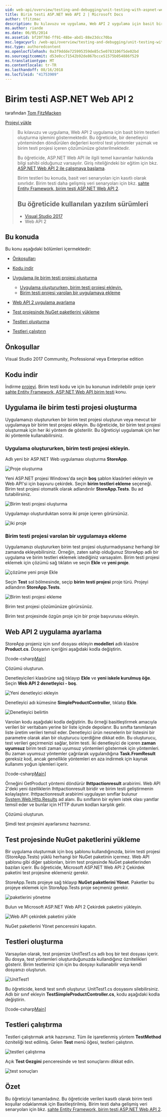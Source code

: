 ```yaml
---
uid: web-api/overview/testing-and-debugging/unit-testing-with-aspnet-web-api
title: Birim testi ASP.NET Web API 2 | Microsoft Docs
author: tfitzmac
description: Bu kılavuzu ve uygulama, Web API 2 uygulama için basit birim testleri oluşturma işlemini göstermektedir. Bu öğreticide, bir birim test proj içerecek şekilde gösterilmektedir...
ms.author: riande
ms.date: 06/05/2014
ms.assetid: bf20f78d-ff91-48be-abd1-88e23dcc70ba
msc.legacyurl: /web-api/overview/testing-and-debugging/unit-testing-with-aspnet-web-api
msc.type: authoredcontent
ms.openlocfilehash: 0a3f9ddde725995359de85c5e0783106f5de02bd
ms.sourcegitcommit: d53e0cc71542b92de867bcce51575b054886f529
ms.translationtype: MT
ms.contentlocale: tr-TR
ms.lasthandoff: 08/16/2018
ms.locfileid: "41753909"
---
```

<a name="unit-testing-aspnet-web-api-2"></a>Birim testi ASP.NET Web API 2
====================
tarafından [Tom FitzMacken](https://github.com/tfitzmac)

[Projeyi yükle](https://code.msdn.microsoft.com/Unit-Testing-with-ASPNET-1374bc11)

> Bu kılavuzu ve uygulama, Web API 2 uygulama için basit birim testleri oluşturma işlemini göstermektedir. Bu öğreticide, bir denetleyici yönteminden döndürülen değerleri kontrol test yöntemler yazmak ve birim testi projesi içeren çözümünüze gösterilmektedir.
> 
> Bu öğreticide, ASP.NET Web API ile ilgili temel kavramlar hakkında bilgi sahibi olduğunuz varsayılır. Giriş niteliğindeki bir eğitim için bkz. [ASP.NET Web API 2 ile çalışmaya başlama](../getting-started-with-aspnet-web-api/tutorial-your-first-web-api.md).
> 
> Birim testleri bu konuda, basit veri senaryoları için kasıtlı olarak sınırlıdır. Birim testi daha gelişmiş veri senaryoları için bkz. [sahte Entity Framework, birim testi ASP.NET Web API 2](mocking-entity-framework-when-unit-testing-aspnet-web-api-2.md).
> 
> ## <a name="software-versions-used-in-the-tutorial"></a>Bu öğreticide kullanılan yazılım sürümleri
> 
> 
> - [Visual Studio 2017](https://www.visualstudio.com/vs/)
> - Web API 2


## <a name="in-this-topic"></a>Bu konuda

Bu konu aşağıdaki bölümleri içermektedir:

- [Önkoşulları](#prereqs)
- [Kodu indir](#download)
- [Uygulama ile birim testi projesi oluşturma](#appwithunittest)

    - [Uygulama oluştururken, birim testi projesi ekleyin.](#whencreate)
    - [Birim testi projesi varolan bir uygulamaya ekleme](#addtoexisting)
- [Web API 2 uygulama ayarlama](#setupproject)
- [Test projesinde NuGet paketlerini yükleme](#testpackages)
- [Testleri oluşturma](#tests)
- [Testleri çalıştırın](#runtests)

<a id="prereqs"></a>
## <a name="prerequisites"></a>Önkoşullar

Visual Studio 2017 Community, Professional veya Enterprise edition

<a id="download"></a>
## <a name="download-code"></a>Kodu indir

İndirme [projeyi](https://code.msdn.microsoft.com/Unit-Testing-with-ASPNET-1374bc11). Birim testi kodu ve için bu konunun indirilebilir proje içerir [sahte Entity Framework, ASP.NET Web API birim testi](mocking-entity-framework-when-unit-testing-aspnet-web-api-2.md) konu.

<a id="appwithunittest"></a>
## <a name="create-application-with-unit-test-project"></a>Uygulama ile birim testi projesi oluşturma

Uygulamanızı oluştururken bir birim test projesi oluşturun veya mevcut bir uygulamaya bir birim test projesi ekleyin. Bu öğreticide, bir birim test projesi oluşturmak için her iki yöntem de gösterilir. Bu öğreticiyi uygulamak için her iki yöntemle kullanabilirsiniz.

<a id="whencreate"></a>
### <a name="add-unit-test-project-when-creating-the-application"></a>Uygulama oluştururken, birim testi projesi ekleyin.

Adlı yeni bir ASP.NET Web uygulaması oluşturma **StoreApp**.

![Proje oluşturma](unit-testing-with-aspnet-web-api/_static/image1.png)

Yeni ASP.NET projesi Windows'da seçin **boş** şablon klasörleri ekleyin ve Web API'si için başvuru çekirdek. Seçin **birim testleri ekleme** seçeneği. Birim test projesi otomatik olarak adlandırılır **StoreApp.Tests**. Bu ad tutabilirsiniz.

![Birim testi projesi oluşturma](unit-testing-with-aspnet-web-api/_static/image2.png)

Uygulamayı oluşturduktan sonra iki proje içeren görürsünüz.

![iki proje](unit-testing-with-aspnet-web-api/_static/image3.png)

<a id="addtoexisting"></a>
### <a name="add-unit-test-project-to-an-existing-application"></a>Birim testi projesi varolan bir uygulamaya ekleme

Uygulamanızı oluştururken birim test projesi oluşturmadıysanız herhangi bir zamanda ekleyebilirsiniz. Örneğin, zaten sahip olduğunuz StoreApp adlı bir uygulama ve birim testleri eklemek istediğiniz varsayalım. Birim testi projesi eklemek için çözümü sağ tıklatın ve seçin **Ekle** ve **yeni proje**.

![çözüme yeni proje Ekle](unit-testing-with-aspnet-web-api/_static/image4.png)

Seçin **Test** sol bölmesinde, seçip **birim testi projesi** proje türü. Projeyi adlandırın **StoreApp.Tests**.

![Birim testi projesi ekleme](unit-testing-with-aspnet-web-api/_static/image5.png)

Birim test projesi çözümünüze görürsünüz.

Birim test projesinde özgün proje için bir proje başvurusu ekleyin.

<a id="setupproject"></a>
## <a name="set-up-the-web-api-2-application"></a>Web API 2 uygulama ayarlama

StoreApp projeniz için sınıf dosyası ekleyin **modelleri** adlı klasöre **Product.cs**. Dosyanın içeriğini aşağıdaki kodla değiştirin.

[!code-csharp[Main](unit-testing-with-aspnet-web-api/samples/sample1.cs)]

Çözümü oluşturun.

Denetleyicileri klasörüne sağ tıklayıp **Ekle** ve **yeni iskele kurulmuş öğe**. Seçin **Web API 2 denetleyici - boş**.

![Yeni denetleyici ekleyin](unit-testing-with-aspnet-web-api/_static/image6.png)

Denetleyici adı kümesine **SimpleProductController**, tıklatıp **Ekle**.

![Denetleyici belirtin](unit-testing-with-aspnet-web-api/_static/image7.png)

Varolan kodu aşağıdaki kodla değiştirin. Bu örneği basitleştirmek amacıyla verileri bir veritabanı yerine bir liste içinde depolanır. Bu sınıfta tanımlanan liste üretim verileri temsil eder. Denetleyici ürün nesnelerin bir listesini bir parametre olarak alan bir oluşturucu içerdiğine dikkat edin. Bu oluşturucu, test verileri geçirmenizi sağlar, birim testi. İki denetleyici de içeren **zaman uyumsuz** birim testi zaman uyumsuz yöntemleri göstermek için yöntemleri. Bu zaman uyumsuz yöntemler çağrılarak uygulandığına **Task.FromResult** gereksiz kod, ancak genellikle yöntemleri en aza indirmek için kaynak kullanımı yoğun işlemleri içerir.

[!code-csharp[Main](unit-testing-with-aspnet-web-api/samples/sample2.cs)]

Örneğini GetProduct yöntemi döndürür **Ihttpactionresult** arabirimi. Web API 2'deki yeni özelliklerin Ihttpactionresult biridir ve birim testi geliştirmenin kolaylaştırır. Ihttpactionresult arabirimi uygulayan sınıflar bulunur [System.Web.Http.Results](https://msdn.microsoft.com/library/system.web.http.results.aspx) ad alanı. Bu sınıfların bir eylem istek olası yanıtlar temsil eder ve bunlar için HTTP durum kodları karşılık gelir.

Çözümü oluşturun.

Şimdi test projesini ayarlarsınız hazırsınız.

<a id="testpackages"></a>
## <a name="install-nuget-packages-in-test-project"></a>Test projesinde NuGet paketlerini yükleme

Bir uygulama oluşturmak için boş şablonu kullandığınızda, birim testi projesi (StoreApp.Tests) yüklü herhangi bir NuGet paketinin içermez. Web API şablonu gibi diğer şablonları, birim test projesinde NuGet paketlerinden bazıları içerir. Bu öğreticide, Microsoft ASP.NET Web API 2 Çekirdek paketini test projesine eklemeniz gerekir.

StoreApp.Tests projeye sağ tıklayıp **NuGet paketlerini Yönet**. Paketler bu projeye eklemek için StoreApp.Tests proje seçmeniz gerekir.

![paketlerini yönetme](unit-testing-with-aspnet-web-api/_static/image8.png)

Bulun ve Microsoft ASP.NET Web API 2 Çekirdek paketini yükleyin.

![Web API çekirdek paketini yükle](unit-testing-with-aspnet-web-api/_static/image9.png)

NuGet paketlerini Yönet penceresini kapatın.

<a id="tests"></a>
## <a name="create-tests"></a>Testleri oluşturma

Varsayılan olarak, test projenize UnitTest1.cs adlı boş bir test dosyası içerir. Bu dosya, test yöntemleri oluşturduğunuzda kullandığınız öznitelikleri gösterir. Birim testleriniz için için bu dosyayı kullanabilir veya kendi dosyanızı oluşturun.

![UnitTest1](unit-testing-with-aspnet-web-api/_static/image10.png)

Bu öğreticide, kendi test sınıfı oluşturur. UnitTest1.cs dosyasını silebilirsiniz. Adlı bir sınıf ekleyin **TestSimpleProductController.cs**, kodu aşağıdaki kodla değiştirin.

[!code-csharp[Main](unit-testing-with-aspnet-web-api/samples/sample3.cs)]

<a id="runtests"></a>
## <a name="run-tests"></a>Testleri çalıştırma

Testleri çalıştırmak artık hazırsınız. Tüm ile işaretlenmiş yöntem **TestMethod** özniteliği test edilmiş. Gelen **Test** menü öğesi, testleri çalıştırın.

![testleri çalıştırma](unit-testing-with-aspnet-web-api/_static/image11.png)

Açık **Test Gezgini** penceresinde ve test sonuçlarını dikkat edin.

![test sonuçları](unit-testing-with-aspnet-web-api/_static/image12.png)

## <a name="summary"></a>Özet

Bu öğreticiyi tamamladınız. Bu öğreticide verileri kasıtlı olarak birim testi koşullar odaklanmak için Basitleştirilmiş. Birim testi daha gelişmiş veri senaryoları için bkz. [sahte Entity Framework, birim testi ASP.NET Web API 2](mocking-entity-framework-when-unit-testing-aspnet-web-api-2.md).

